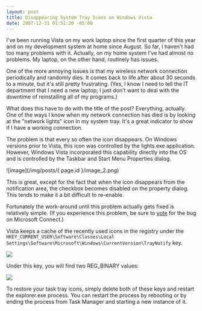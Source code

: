 ```yaml
---
layout: post
title: Disappearing System Tray Icons on Windows Vista
date: 2007-12-31 01:51:20 -05:00
---
```


I've been running Vista on my work laptop since the first quarter of this year and on my development system at home since August. So far, I haven't had too many problems with it. Actually, on my home system I've had almost no problems. My laptop, on the other hand, routinely has issues.

One of the more annoying issues is that my wireless network connection periodically and randomly dies. It comes back to life after about 30 seconds to a minute, but it's still pretty frustrating. (Yes, I know I need to tell the IT department that I need a new laptop; I just don't want to deal with the downtime of reinstalling all of my programs.)

What does this have to do with the title of the post? Everything, actually. One of the ways I know when my network connection has died is by looking at the "network lights" icon in my system tray. It's a great indicator to show if I have a working connection.

The problem is that every so often the icon disappears. On Windows versions prior to Vista, this icon was controlled by the lights.exe application. However, Windows Vista incorporated this capability directly into the OS and is controlled by the Taskbar and Start Menu Properties dialog.

![image](/img/posts/{ page.id }/image_2.png) 

This is great, except for the fact that when the icon disappears from the notification area, the checkbox becomes disabled on the property dialog. This tends to make it a bit difficult to re-enable.

Fortunately the work-around until this problem actually gets fixed is relatively simple. (If you experience this problem, be sure to [vote](https://connect.microsoft.com/feedback/ViewFeedback.aspx?FeedbackID=320435&SiteID=480) for the bug on Microsoft Connect.)

Vista keeps a cache of the recently used icons in the registry under the `HKEY_CURRENT_USER\Software\Classes\Local Settings\Software\Microsoft\Windows\CurrentVersion\TrayNotify` key.

![](http://www.colincochrane.com/image.axd?picture=registry-location.JPG)

Under this key, you will find two REG_BINARY values:

![](http://www.colincochrane.com/image.axd?picture=registry-values.JPG)

To restore your task tray icons, simply delete both of these keys and restart the explorer.exe process. You can restart the process by rebooting or by ending the process from Task Manager and starting a new instance of it.
